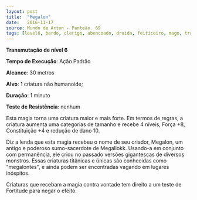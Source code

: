 ```yaml
---
layout: post
title:  "Megalon"
date:   2016-11-17
source: Mundo de Arton - Panteão. 69
tags: [level6, bardo, clerigo, abencoado, druida, feiticeiro, mago, transmutacao, padrao, metros, criatura, minuto, nenhum]
---
```


**Transmutação de nível 6**

**Tempo de Execução**: Ação Padrão

**Alcance**: 30 metros

**Alvo**: 1 criatura não humanoide;

**Duração**: 1 minuto

**Teste de Resistência**: nenhum

Esta magia torna uma criatura maior e mais forte. Em termos de regras, a criatura aumenta uma categorias de tamanho e recebe 4 níveis,
Força +8, Constituição +4 e redução de dano 10.

Diz a lenda que esta magia recebeu o nome de seu criador, Megalon, um antigo e poderoso sumo-sacerdote de Megallokk. Usando-a em conjunto com permanência, ele criou
no passado versões gigantescas de diversos monstros. Essas criaturas titânicas e únicas são conhecidas como "megalontes", e ainda podem ser encontradas vagando em lugares inóspitos.

Criaturas que recebam  a magia contra vontade tem direito a um teste de Fortitude para negar o efeito.
